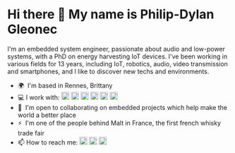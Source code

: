 # Hi there 👋 My name is Philip-Dylan Gleonec

I'm an embedded system engineer, passionate about audio and low-power systems, with a PhD on energy harvesting IoT devices. I've been working in various fields for 13 years, including IoT, robotics, audio, video transmission and smartphones, and I like to discover new techs and environments.

* 🌍  I'm based in Rennes, Brittany
* 💻  I work with: <a href="https://docs.microsoft.com/en-us/cpp/?view=msvc-170" target="_blank" rel="noreferrer"><img src="https://raw.githubusercontent.com/danielcranney/readme-generator/main/public/icons/skills/c-colored.svg" width="18" height="18" alt="C" /></a>
    <a href="https://www.python.org/" target="_blank" rel="noreferrer"><img src="https://raw.githubusercontent.com/danielcranney/readme-generator/main/public/icons/skills/python-colored.svg" width="18" height="18" alt="Python" /></a>
    <a href="https://git-scm.com/" target="_blank" rel="noreferrer"><img src="https://raw.githubusercontent.com/danielcranney/readme-generator/main/public/icons/skills/git-colored.svg" width="18" height="18" alt="Git" /></a>
    <a href="https://www.gnu.org/software/bash/" target="_blank" rel="noreferrer"><img src="https://raw.githubusercontent.com/danielcranney/readme-generator/main/public/icons/skills/gnubash.svg" width="18" height="18" alt="GNU Bash" /></a>
    <a href="https://www.linux.org" target="_blank" rel="noreferrer"><img src="https://raw.githubusercontent.com/danielcranney/readme-generator/main/public/icons/skills/linux-colored.svg" width="18" height="18" alt="Linux" /></a>
    <a href="https://www.docker.com/" target="_blank" rel="noreferrer"><img src="https://raw.githubusercontent.com/danielcranney/readme-generator/main/public/icons/skills/docker-colored.svg" width="18" height="18" alt="Docker" /></a>
* 🤝  I'm open to collaborating on embedded projects which help make the world a better place
* ⚡  I'm one of the people behind Malt in France, the first french whisky trade fair
* 📫 How to reach me: <a href="https://www.github.com/p-d-g" target="_blank" rel="noreferrer"><img src="https://raw.githubusercontent.com/danielcranney/readme-generator/main/public/icons/socials/github.svg" width="18" height="18" /></a>
    <a href="https://www.gitlab.com/pdg" target="_blank" rel="noreferrer"><img src="https://raw.githubusercontent.com/tonka3000/tonka3000/master/assets/gitlab.svg" width="18" height="18" /></a>
    <a href="https://www.linkedin.com/in/pdg" target="_blank" rel="noreferrer"><img src="https://raw.githubusercontent.com/danielcranney/readme-generator/main/public/icons/socials/linkedin.svg" width="18" height="18" /></a>

<!--
**P-D-G/P-D-G** is a ✨ _special_ ✨ repository because its `README.md` (this file) appears on your GitHub profile.

Here are some ideas to get you started:

- 🔭 I’m currently working on ...
- 🌱 I’m currently learning ...
- 👯 I’m looking to collaborate on ...
- 🤔 I’m looking for help with ...
- 💬 Ask me about ...
- 📫 How to reach me: ...
- 😄 Pronouns: ...
- ⚡ Fun fact: ...
-->
